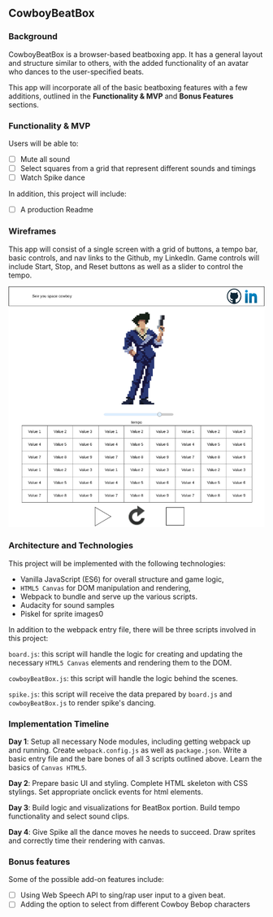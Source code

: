 ## CowboyBeatBox

### Background

CowboyBeatBox is a browser-based beatboxing app. It has a general layout and structure similar to others, with the added functionality of an avatar who dances to the user-specified beats.

This app will incorporate all of the basic beatboxing features with a few additions, outlined in the **Functionality & MVP** and **Bonus Features** sections.  

### Functionality & MVP  

Users will be able to:

- [ ] Mute all sound
- [ ] Select squares from a grid that represent different sounds and timings
- [ ] Watch Spike dance

In addition, this project will include:

- [ ] A production Readme

### Wireframes

This app will consist of a single screen with a grid of buttons, a tempo bar,  basic controls, and nav links to the Github, my LinkedIn. Game controls will include Start, Stop, and Reset buttons as well as a slider to control the tempo.

![wireframes](images/CowboyBeatBox.png)

### Architecture and Technologies

This project will be implemented with the following technologies:

- Vanilla JavaScript (ES6) for overall structure and game logic,
- `HTML5 Canvas` for DOM manipulation and rendering,
- Webpack to bundle and serve up the various scripts.
- Audacity for sound samples
- Piskel for sprite images0

In addition to the webpack entry file, there will be three scripts involved in this project:

`board.js`: this script will handle the logic for creating and updating the necessary `HTML5 Canvas` elements and rendering them to the DOM.

`cowboyBeatBox.js`: this script will handle the logic behind the scenes.

`spike.js`: this script will receive the data prepared by `board.js` and `cowboyBeatBox.js` to render spike's dancing.

### Implementation Timeline

**Day 1**: Setup all necessary Node modules, including getting webpack up and running.  Create `webpack.config.js` as well as `package.json`.  Write a basic entry file and the bare bones of all 3 scripts outlined above.  Learn the basics of `Canvas HTML5`.

**Day 2**: Prepare basic UI and styling. Complete HTML skeleton with CSS stylings. Set appropriate onclick events for html elements.

**Day 3**: Build logic and visualizations for BeatBox portion. Build tempo functionality and select sound clips.

**Day 4**: Give Spike all the dance moves he needs to succeed. Draw sprites and correctly time their rendering with canvas.


### Bonus features

Some of the possible add-on features include:

- [ ] Using Web Speech API to sing/rap user input to a given beat.
- [ ] Adding the option to select from different Cowboy Bebop characters

